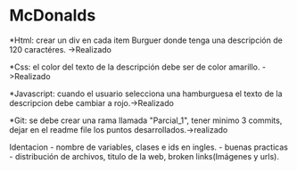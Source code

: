 # McDonalds
*Html: crear un div en cada item Burguer donde tenga una descripción de 120 caractéres. ->Realizado

*Css: el color del texto de la descripción debe ser de color amarillo. ->Realizado

*Javascript: cuando el usuario selecciona una hamburguesa el texto de la descripcion debe cambiar a rojo.->Realizado

*Git: se debe crear una rama llamada "Parcial_1", tener minimo 3 commits, dejar en el readme file los puntos desarrollados.->realizado

Identacion - nombre de variables, clases e ids en ingles. - buenas practicas - distribución de archivos, titulo de la web, broken links(Imágenes y urls).
